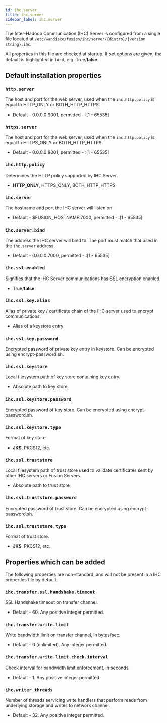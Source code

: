 ```yaml
---
id: ihc.server
title: ihc.server
sidebar_label: ihc.server
---
```


The Inter-Hadoop Communication (IHC) Server is configured from a single file located at `/etc/wandisco/fusion/ihc/server/{distro}/{version string}.ihc`.

All properties in this file are checked at startup. If set options are given, the default is highlighted in bold, e.g. True/**false**.

## Default installation properties

### `http.server`

The host and port for the web server, used when the `ihc.http.policy` is equal to HTTP_ONLY or BOTH_HTTP_HTTPS.

- Default - 0.0.0.0:9001, permitted - <string>:[1 - 65535]

### `https.server`

The host and port for the web server, used when the `ihc.http.policy` is equal to HTTPS_ONLY or BOTH_HTTP_HTTPS.

- Default - 0.0.0.0:8001, permitted - <string>:[1 - 65535]

### `ihc.http.policy`

Determines the HTTP policy supported by IHC Server.

- **HTTP_ONLY**, HTTPS_ONLY, BOTH_HTTP_HTTPS

### `ihc.server`

The hostname and port the IHC server will listen on.

- Default - $FUSION_HOSTNAME:7000, permitted - <string>:[1 - 65535]

### `ihc.server.bind`

The address the IHC server will bind to. The port must match that used in the `ihc.server` address.

- Default - 0.0.0.0:7000, permitted - <string>:[1 - 65535]

### `ihc.ssl.enabled`

Signifies that the IHC Server communications has SSL encryption enabled.

- True/**false**

### `ihc.ssl.key.alias`

Alias of private key / certificate chain of the IHC server used to encrypt communications.

- Alias of a keystore entry

### `ihc.ssl.key.password`

Encrypted password of private key entry in keystore. Can be encrypted using encrypt-password.sh.

### `ihc.ssl.keystore`

Local filesystem path of key store containing key entry.

- Absolute path to key store.

### `ihc.ssl.keystore.password`

Encrypted password of key store. Can be encrypted using encrypt-password.sh.

### `ihc.ssl.keystore.type`

Format of key store

- **JKS**, PKCS12, etc.

### `ihc.ssl.truststore`

Local filesystem path of trust store used to validate certificates sent by other IHC servers or Fusion Servers.

- Absolute path to trust store

### `ihc.ssl.truststore.password`

Encrypted password of trust store. Can be encrypted using encrypt-password.sh.

### `ihc.ssl.truststore.type`

Format of trust store.

- **JKS**, PKCS12, etc.

## Properties which can be added

The following properties are non-standard, and will not be present in a IHC properties file by default.

### `ihc.transfer.ssl.handshake.timeout`

SSL Handshake timeout on transfer channel.

- Default - 60. Any positive integer permitted.

### `ihc.transfer.write.limit`

Write bandwidth limit on transfer channel, in bytes/sec.

- Default - 0 (unlimited). Any integer permitted.

### `ihc.transfer.write.limit.check.interval`

Check interval for bandwidth limit enforcement, in seconds.

- Default - 1. Any positive integer permitted.

### `ihc.writer.threads`

Number of threads servicing write handlers that perform reads from underlying storage and writes to network channel.

- Default - 32. Any positive integer permitted.

